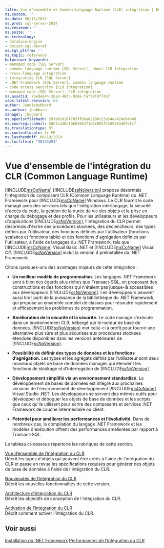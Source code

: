 ```yaml
---
title: Vue d’ensemble de Common Language Runtime (CLR) intégration | Documents Microsoft
ms.custom: ''
ms.date: 06/13/2017
ms.prod: sql-server-2014
ms.reviewer: ''
ms.suite: ''
ms.technology:
- database-engine
- docset-sql-devref
ms.tgt_pltfrm: ''
ms.topic: reference
helpviewer_keywords:
- managed code [SQL Server]
- common language runtime [SQL Server], about CLR integration
- cross-language integration
- integrating CLR [SQL Server]
- .NET Framework [SQL Server], common language runtime
- code access security [CLR integration]
- managed code [SQL Server], CLR integration
ms.assetid: 7be9e644-36a2-48fc-9206-faf59fdff4d7
caps.latest.revision: 63
author: JennieHubbard
ms.author: jhubbard
manager: jhubbard
ms.openlocfilehash: 291901016f703ff8be02189c23a54ad424c04b49
ms.sourcegitcommit: 5dd5cad0c1bbd308471d6c885f516948ad67dfcf
ms.translationtype: MT
ms.contentlocale: fr-FR
ms.lasthandoff: 06/19/2018
ms.locfileid: "36143491"
---
```

# <a name="common-language-runtime-clr-integration-overview"></a>Vue d'ensemble de l'intégration du CLR (Common Language Runtime)
  [!INCLUDE[msCoName](../../../includes/msconame-md.md)] [!INCLUDE[ssNoVersion](../../../includes/ssnoversion-md.md)] propose désormais l'intégration du composant CLR (Common Language Runtime) du .NET Framework pour [!INCLUDE[msCoName](../../../includes/msconame-md.md)] Windows. Le CLR fournit le code managé avec des services tels que l'intégration interlangage, la sécurité d'accès du code, la gestion de la durée de vie des objets et la prise en charge du débogage et des profils. Pour les utilisateurs et les développeurs d'applications [!INCLUDE[ssNoVersion](../../../includes/ssnoversion-md.md)], l'intégration du CLR permet désormais d'écrire des procédures stockées, des déclencheurs, des types définis par l'utilisateur, des fonctions définies par l'utilisateur (fonctions scalaires et fonctions table) et des fonctions d'agrégation définies par l'utilisateur, à l'aide de langages du .NET Framework, tels que [!INCLUDE[msCoName](../../../includes/msconame-md.md)] Visual Basic .NET et [!INCLUDE[msCoName](../../../includes/msconame-md.md)] Visual C#. [!INCLUDE[ssNoVersion](../../../includes/ssnoversion-md.md)] inclut la version 4 préinstallée du .NET Framework.  
  
 Citons quelques-uns des avantages majeurs de cette intégration :  
  
-   **Un meilleur modèle de programmation.** Les langages .NET Framework sont à bien des égards plus riches que Transact-SQL, en proposant des constructions et des fonctions qui n'étaient pas jusque-là accessibles aux développeurs [!INCLUDE[ssNoVersion](../../../includes/ssnoversion-md.md)]. Les développeurs peuvent aussi tirer parti de la puissance de la bibliothèque du .NET Framework, qui propose un ensemble complet de classes pour résoudre rapidement et efficacement les problèmes de programmation.  
  
-   **Amélioration de la sécurité et la sécurité.** Le code managé s'exécute dans un environnement CLR, hébergé par le moteur de base de données. [!INCLUDE[ssNoVersion](../../../includes/ssnoversion-md.md)] met celui-ci à profit pour fournir une alternative plus sûre et plus sécurisée aux procédures stockées étendues disponibles dans les versions antérieures de [!INCLUDE[ssNoVersion](../../../includes/ssnoversion-md.md)].  
  
-   **Possibilité de définir des types de données et les fonctions d’agrégation.** Les types et les agrégats définis par l'utilisateur sont deux nouveaux objets de base de données managés qui étendent les fonctions de stockage et d'interrogation de [!INCLUDE[ssNoVersion](../../../includes/ssnoversion-md.md)].  
  
-   **Développement simplifié via un environnement standardisé.** Le développement de bases de données est intégré aux prochaines versions de l'environnement de développement  [!INCLUDE[msCoName](../../../includes/msconame-md.md)] Visual Studio .NET. Les développeurs se servent des mêmes outils pour développer et déboguer les objets de base de données et les scripts que ceux qu'ils utilisent pour écrire des composants et services .NET Framework de couche intermédiaire ou client.  
  
-   **Potentiel pour améliorer les performances et l’évolutivité.** Dans de nombreux cas, la compilation du langage .NET Framework et les modèles d'exécution offrent des performances améliorées par rapport à Transact-SQL.  
  
 Le tableau ci-dessous répertorie les rubriques de cette section.  
  
 [Vue d’ensemble de l’intégration du CLR](clr-integration-overview.md)  
 Décrit les types d'objets qui peuvent être créés à l'aide de l'intégration du CLR et passe en revue les spécifications requises pour générer des objets de base de données à l'aide de l'intégration du CLR.  
  
 [Nouveautés de l’intégration du CLR](clr-integration-what-s-new.md)  
 Décrit les nouvelles fonctionnalités de cette version.  
  
 [Architecture d’intégration du CLR](../../database-engine/dev-guide/architecture-of-clr-integration.md)  
 Décrit les objectifs de conception de l'intégration du CLR.  
  
 [Activation de l’intégration du CLR](clr-integration-enabling.md)  
 Décrit comment activer l'intégration du CLR.  
  
## <a name="see-also"></a>Voir aussi  
 [Installation du .NET Framework](http://technet.microsoft.com/library/ms166014\(v=SQL.105\).aspx)   
 [Performances de l’intégration du CLR](clr-integration-architecture-performance.md)  
  
  